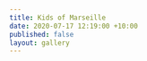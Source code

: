```yaml
---
title: Kids of Marseille
date: 2020-07-17 12:19:00 +10:00
published: false
layout: gallery
---
```


